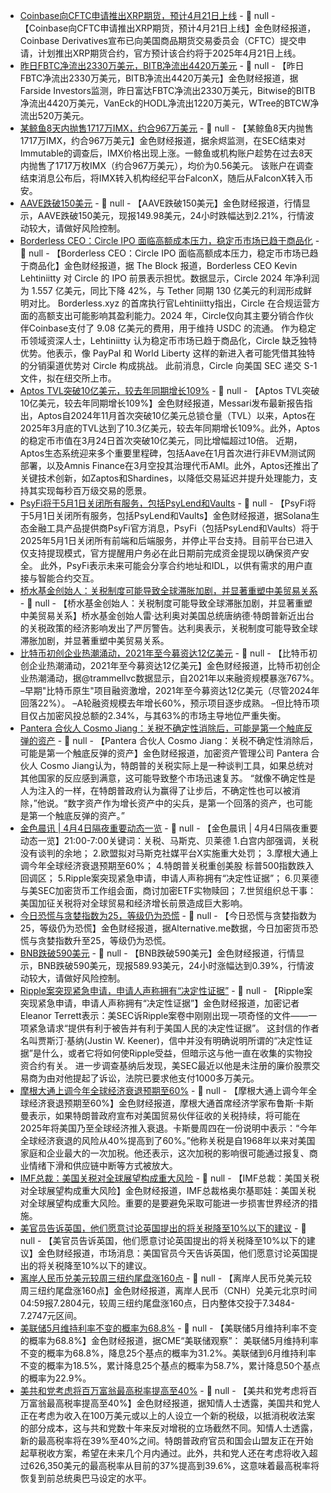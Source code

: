 - [Coinbase向CFTC申请推出XRP期货，预计4月21日上线](https://x.com/CoinbaseInsto/status/1907903279247536639) - 📰 null - 【Coinbase向CFTC申请推出XRP期货，预计4月21日上线】金色财经报道，Coinbase Derivatives宣布已向美国商品期货交易委员会（CFTC）提交申请，计划推出XRP期货合约，官方预计该合约将于2025年4月21日上线。
- [昨日FBTC净流出2330万美元，BITB净流出4420万美元]() - 📰 null - 【昨日FBTC净流出2330万美元，BITB净流出4420万美元】金色财经报道，据Farside Investors监测，昨日富达FBTC净流出2330万美元，Bitwise的BITB净流出4420万美元，VanEck的HODL净流出1220万美元，WTree的BTCW净流出520万美元。
- [某鲸鱼8天内抛售1717万IMX，约合967万美元](https://x.com/EmberCN/status/1907960392820904180) - 📰 null - 【某鲸鱼8天内抛售1717万IMX，约合967万美元】金色财经报道，据余烬监测，在SEC结束对Immutable的调查后，IMX价格出现上涨。一鲸鱼或机构账户趁势在过去8天内抛售了1717万枚IMX（约合967万美元），均价为0.56美元。 
该账户在调查结束消息公布后，将IMX转入机构经纪平台FalconX，随后从FalconX转入币安。
- [AAVE跌破150美元]() - 📰 null - 【AAVE跌破150美元】金色财经报道，行情显示，AAVE跌破150美元，现报149.98美元，24小时跌幅达到2.21%，行情波动较大，请做好风险控制。
- [Borderless CEO：Circle IPO 面临高额成本压力，稳定币市场已趋于商品化](https://www.theblock.co/post/349534/cranky-old-man-of-stablecoins-kevin-lehtiniitty-warns-of-circles-costly-path-to-ipo-amid-shrinking-profits) - 📰 null - 【Borderless CEO：Circle IPO 面临高额成本压力，稳定币市场已趋于商品化】金色财经报道，据 The Block 报道，Borderless CEO Kevin Lehtiniitty 对 Circle 的 IPO 前景表示担忧。数据显示，Circle 2024 年净利润为 1.557 亿美元，同比下降 42%，与 Tether 同期 130 亿美元的利润形成鲜明对比。 
Borderless.xyz 的首席执行官Lehtiniitty指出，Circle 在合规运营方面的高额支出可能影响其盈利能力。2024 年，Circle仅向其主要分销合作伙伴Coinbase支付了 9.08 亿美元的费用，用于维持 USDC 的流通。 
作为稳定币领域资深人士，Lehtiniitty 认为稳定币市场已趋于商品化，Circle 缺乏独特优势。他表示，像 PayPal 和 World Liberty 这样的新进入者可能凭借其独特的分销渠道优势对 Circle 构成挑战。 
此前消息，Circle 向美国 SEC 递交 S-1 文件，拟在纽交所上市。
- [Aptos TVL突破10亿美元，较去年同期增长109%](https://messari.io/report/aptos-the-global-trading-engine) - 📰 null - 【Aptos TVL突破10亿美元，较去年同期增长109%】金色财经报道，Messari发布最新报告指出，Aptos自2024年11月首次突破10亿美元总锁仓量（TVL）以来，Aptos在2025年3月底的TVL达到了10.3亿美元，较去年同期增长109%。此外，Aptos的稳定币市值在3月24日首次突破10亿美元，同比增幅超过10倍。 
近期，Aptos生态系统迎来多个重要里程碑，包括Aave在1月首次进行非EVM测试网部署，以及Amnis Finance在3月空投其治理代币AMI。此外，Aptos还推出了关键技术创新，如Zaptos和Shardines，以降低交易延迟并提升处理能力，支持其实现每秒百万级交易的愿景。
- [PsyFi将于5月1日关闭所有服务，包括PsyLend和Vaults](https://x.com/PsyOptions/status/1907944117356937320) - 📰 null - 【PsyFi将于5月1日关闭所有服务，包括PsyLend和Vaults】金色财经报道，据Solana生态金融工具产品提供商PsyFi官方消息，PsyFi（包括PsyLend和Vaults）将于2025年5月1日关闭所有前端和后端服务，并停止平台支持。目前平台已进入仅支持提现模式，官方提醒用户务必在此日期前完成资金提现以确保资产安全。 
此外，PsyFi表示未来可能会分享合约地址和IDL，以供有需求的用户直接与智能合约交互。
- [桥水基金创始人：关税制度可能导致全球滞胀加剧，并显著重塑中美贸易关系](https://news.bitcoin.com/the-dark-side-of-tariffs-dalio-predicts-global-stagflation-and-economic-upheaval/) - 📰 null - 【桥水基金创始人：关税制度可能导致全球滞胀加剧，并显著重塑中美贸易关系】桥水基金创始人雷·达利奥对美国总统唐纳德·特朗普新近出台的关税政策的经济影响发出了严厉警告。达利奥表示，关税制度可能导致全球滞胀加剧，并显著重塑中美贸易关系。
- [比特币初创企业热潮涌动，2021年至今募资达12亿美元](https://x.com/BTCTN/status/1907939249850142767) - 📰 null - 【比特币初创企业热潮涌动，2021年至今募资达12亿美元】金色财经报道，比特币初创企业热潮涌动，据@trammellvc数据显示，自2021年以来融资规模暴涨767%。 
–早期"比特币原生"项目融资激增，2021年至今募资达12亿美元（尽管2024年回落22%）。 
–A轮融资规模去年增长60%，预示项目逐步成熟。 
–但比特币项目仅占加密风投总额的2.34%，与其63%的市场主导地位严重失衡。
- [Pantera 合伙人 Cosmo Jiang：关税不确定性消除后，可能是第一个触底反弹的资产](https://decrypt.co/313240/bitcoin-to-hit-200k-in-2025-despite-trump-tariff-unrest) - 📰 null - 【Pantera 合伙人 Cosmo Jiang：关税不确定性消除后，可能是第一个触底反弹的资产】金色财经报道，加密资产管理公司 Pantera 合伙人 Cosmo Jiang认为，特朗普的关税实际上是一种谈判工具，如果总统对其他国家的反应感到满意，这可能导致整个市场迅速复苏。 
“就像不确定性是人为注入的一样，在特朗普政府认为赢得了让步后，不确定性也可以被消除，”他说。“数字资产作为增长资产中的尖兵，是第一个回落的资产，也可能是第一个触底反弹的资产。”
- [金色晨讯 | 4月4日隔夜重要动态一览]() - 📰 null - 【金色晨讯 | 4月4日隔夜重要动态一览】21:00-7:00关键词：关税、马斯克、贝莱德 
1.白宫内部强调，关税没有谈判的余地； 
2.欧盟拟对马斯克社媒平台X实施重大处罚； 
3.摩根大通上调今年全球经济衰退预期至60%； 
4.特朗普关税重创美股 标普500指数跌入回调区； 
5.Ripple案突现紧急申请，申请人声称拥有“决定性证据”； 
6.贝莱德与美SEC加密货币工作组会面，商讨加密ETF实物赎回； 
7.世贸组织总干事：美国加征关税将对全球贸易和经济增长前景造成巨大影响。
- [今日恐慌与贪婪指数为25，等级仍为恐慌]() - 📰 null - 【今日恐慌与贪婪指数为25，等级仍为恐慌】金色财经报道，据Alternative.me数据，今日加密货币恐慌与贪婪指数升至25，等级仍为恐慌。
- [BNB跌破590美元]() - 📰 null - 【BNB跌破590美元】金色财经报道，行情显示，BNB跌破590美元，现报589.93美元，24小时涨幅达到0.39%，行情波动较大，请做好风险控制。
- [Ripple案突现紧急申请，申请人声称拥有“决定性证据”](https://x.com/EleanorTerrett/status/1907927084493570208) - 📰 null - 【Ripple案突现紧急申请，申请人声称拥有“决定性证据”】金色财经报道，加密记者Eleanor Terrett表示：美SEC诉Ripple案卷中刚刚出现一项奇怪的文件——一项紧急请求“提供有利于被告并有利于美国人民的决定性证据”。 
这封信的作者名叫贾斯汀·基纳(Justin W. Keener)，信中并没有明确说明所谓的“决定性证据”是什么，或者它将如何使Ripple受益，但暗示这与他一直在收集的实物投资合约有关。 
进一步调查基纳后发现，美SEC最近以他是未注册的廉价股票交易商为由对他提起了诉讼，法院已要求他支付1000多万美元。
- [摩根大通上调今年全球经济衰退预期至60%](https://flash.jin10.com/detail/20250404062110358800) - 📰 null - 【摩根大通上调今年全球经济衰退预期至60%】金色财经报道，摩根大通首席经济学家布鲁斯·卡斯曼表示，如果特朗普政府宣布对美国贸易伙伴征收的关税持续，将可能在2025年将美国乃至全球经济推入衰退。卡斯曼周四在一份说明中表示：“今年全球经济衰退的风险从40%提高到了60%。”他称关税是自1968年以来对美国家庭和企业最大的一次加税。他还表示，这次加税的影响很可能通过报复、商业情绪下滑和供应链中断等方式被放大。
- [IMF总裁：美国关税对全球展望构成重大风险](https://flash.jin10.com/detail/20250404060042025800) - 📰 null - 【IMF总裁：美国关税对全球展望构成重大风险】金色财经报道，IMF总裁格奥尔基耶娃：美国关税对全球展望构成重大风险。重要的是要避免采取可能进一步损害世界经济的措施。
- [美官员告诉英国，他们愿意讨论英国提出的将关税降至10%以下的建议](https://flash.jin10.com/detail/20250404053758897800) - 📰 null - 【美官员告诉英国，他们愿意讨论英国提出的将关税降至10%以下的建议】金色财经报道，市场消息：美国官员今天告诉英国，他们愿意讨论英国提出的将关税降至10%以下的建议。
- [离岸人民币兑美元较周三纽约尾盘涨160点]() - 📰 null - 【离岸人民币兑美元较周三纽约尾盘涨160点】金色财经报道，离岸人民币（CNH）兑美元北京时间04:59报7.2804元，较周三纽约尾盘涨160点，日内整体交投于7.3484-7.2747元区间。
- [美联储5月维持利率不变的概率为68.8%]() - 📰 null - 【美联储5月维持利率不变的概率为68.8%】金色财经报道，据CME“美联储观察”： 美联储5月维持利率不变的概率为68.8%，降息25个基点的概率为31.2%。美联储到6月维持利率不变的概率为18.5%，累计降息25个基点的概率为58.7%，累计降息50个基点的概率为22.9%。
- [美共和党考虑将百万富翁最高税率提高至40%](https://flash.jin10.com/detail/20250404052433558800) - 📰 null - 【美共和党考虑将百万富翁最高税率提高至40%】金色财经报道，据知情人士透露，美国共和党人正在考虑为收入在100万美元或以上的人设立一个新的税级，以抵消税收法案的部分成本，这与共和党数十年来反对增税的立场截然不同。知情人士透露，新的最高税率将在39%至40%之间。特朗普政府官员和国会山盟友正在开始起草税收方案，希望在未来几个月内通过。此外，共和党人还在考虑将收入超过626,350美元的最高税率从目前的37%提高到39.6%，这意味着最高税率将恢复到前总统奥巴马设定的水平。

